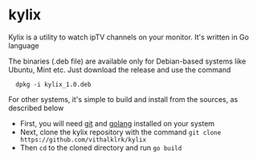 # kylix

Kylix is a utility to watch ipTV channels on your monitor. It's written in Go language

The binaries (.deb file) are available only for Debian-based systems like Ubuntu, Mint etc. Just download the release and use the command 

`  dpkg -i kylix_1.0.deb`
  
For other systems, it's simple to build and install from the sources, as described below

- First, you will need [git](https://git-scm.com/book/en/v2/Getting-Started-Installing-Git) and [golang](https://golang.org/dl/) installed on your system
- Next, clone the kylix repository with the command `git clone https://github.com/vithalklrk/kylix`
- Then `cd` to the cloned directory and run `go build`
